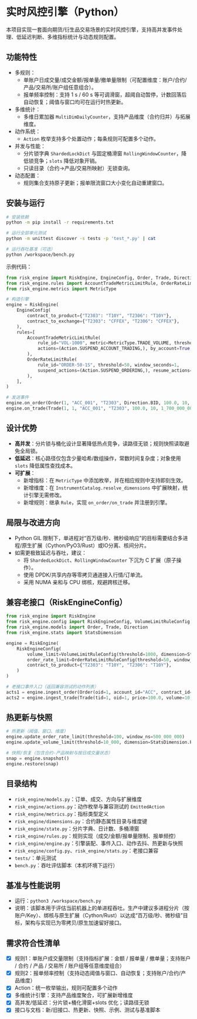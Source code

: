 # 实时风控引擎（Python）

本项目实现一套面向期货/衍生品交易场景的实时风控引擎，支持高并发事件处理、低延迟判断、多维指标统计与动态规则配置。

## 功能特性
- 多规则：
  - 单账户日成交量/成交金额/报单量/撤单量限制（可配置维度：账户/合约/产品/交易所/账户组任意组合）。
  - 报单频率控制：支持 1 s / 60 s 等可调滑窗，超阈自动暂停，计数回落后自动恢复；阈值与窗口均可在运行时热更新。
- 多维统计：
  - 多维日累加器 `MultiDimDailyCounter`，支持产品维度（合约归并）与拓展维度。
- 动作系统：
  - `Action` 枚举支持多个处置动作；每条规则可配置多个动作。
- 并发与性能：
  - 分片锁字典 `ShardedLockDict` 与固定桶滑窗 `RollingWindowCounter`，降低锁竞争；`slots` 降低对象开销。
  - 只读目录（合约->产品/交易所映射）无锁查询。
- 动态配置：
  - 规则集合支持原子更新；报单限流窗口大小变化自动重建窗口。

## 安装与运行
```bash
# 安装依赖
python -m pip install -r requirements.txt

# 运行全部单元测试
python -m unittest discover -s tests -p 'test_*.py' | cat

# 运行吞吐基准（可选）
python /workspace/bench.py
```

示例代码：
```python
from risk_engine import RiskEngine, EngineConfig, Order, Trade, Direction, Action
from risk_engine.rules import AccountTradeMetricLimitRule, OrderRateLimitRule
from risk_engine.metrics import MetricType

# 构造引擎
engine = RiskEngine(
    EngineConfig(
        contract_to_product={"T2303": "T10Y", "T2306": "T10Y"},
        contract_to_exchange={"T2303": "CFFEX", "T2306": "CFFEX"},
    ),
    rules=[
        AccountTradeMetricLimitRule(
            rule_id="VOL-1000", metric=MetricType.TRADE_VOLUME, threshold=1000,
            actions=(Action.SUSPEND_ACCOUNT_TRADING,), by_account=True, by_product=True,
        ),
        OrderRateLimitRule(
            rule_id="ORDER-50-1S", threshold=50, window_seconds=1,
            suspend_actions=(Action.SUSPEND_ORDERING,), resume_actions=(Action.RESUME_ORDERING,),
        ),
    ],
)

# 发送事件
engine.on_order(Order(1, "ACC_001", "T2303", Direction.BID, 100.0, 10, 1_700_000_000_000_000_000))
engine.on_trade(Trade(1, 1, "ACC_001", "T2303", 100.0, 10, 1_700_000_000_000_000_100))
```

## 设计优势
- **高并发**：分片锁与桶化设计显著降低热点竞争，读路径无锁；规则快照读取避免全局锁。
- **低延迟**：核心路径仅包含少量哈希/数组操作，常数时间复杂度；对象使用 `slots` 降低属性查找成本。
- **可扩展**：
  - 新增指标：在 `MetricType` 中添加枚举，并在相应规则中支持即刻生效。
  - 新增维度：在 `InstrumentCatalog.resolve_dimensions` 中扩展映射，统计引擎无需修改。
  - 新增规则：继承 `Rule`，实现 `on_order/on_trade` 并注册到引擎。

## 局限与改进方向
- Python GIL 限制下，单进程对“百万级/秒、微秒级响应”的目标需要结合多进程/原生扩展（Cython/PyO3/Rust）或IO分离、核间分片。
- 如需更极致延迟与吞吐，建议：
  - 将 `ShardedLockDict`、`RollingWindowCounter` 下沉为 C 扩展（原子操作）。
  - 使用 DPDK/共享内存等零拷贝通道接入行情/订单流。
  - 采用 NUMA 亲和与 CPU 绑核，规避跨核迁移。


## 兼容老接口（RiskEngineConfig）
```python
from risk_engine import RiskEngine
from risk_engine.config import RiskEngineConfig, VolumeLimitRuleConfig, OrderRateLimitRuleConfig
from risk_engine.models import Order, Trade, Direction
from risk_engine.stats import StatsDimension

engine = RiskEngine(
    RiskEngineConfig(
        volume_limit=VolumeLimitRuleConfig(threshold=1000, dimension=StatsDimension.ACCOUNT, reset_daily=True),
        order_rate_limit=OrderRateLimitRuleConfig(threshold=50, window_ns=1_000_000_000, dimension=StatsDimension.PRODUCT),
        contract_to_product={"T2303": "T10Y", "T2306": "T10Y"},
    )
)

# 老接口事件入口（返回兼容测试的动作列表）
acts1 = engine.ingest_order(Order(oid=1, account_id="ACC", contract_id="T2303", direction=Direction.BID, price=100.0, volume=1, timestamp=1_700_000_000_000_000_000))
acts2 = engine.ingest_trade(Trade(tid=1, oid=1, price=100.0, volume=10, timestamp=1_700_000_000_000_000_100))
```

## 热更新与快照
```python
# 热更新（阈值、窗口、维度）
engine.update_order_rate_limit(threshold=100, window_ns=500_000_000)
engine.update_volume_limit(threshold=10_000, dimension=StatsDimension.PRODUCT)

# 快照/恢复（包含合约-产品映射与按日成交量状态）
snap = engine.snapshot()
engine.restore(snap)
```

## 目录结构
- `risk_engine/models.py`：订单、成交、方向与扩展维度
- `risk_engine/actions.py`：动作枚举与兼容测试的 `EmittedAction`
- `risk_engine/metrics.py`：指标类型定义
- `risk_engine/dimensions.py`：合约静态属性目录与维度键
- `risk_engine/state.py`：分片字典、日计数、多桶滑窗
- `risk_engine/rules.py`：规则实现（成交/金额/报单量限制、报单频控）
- `risk_engine/engine.py`：引擎装配、事件入口、动作去抖、热更新与快照
- `risk_engine/config.py`、`risk_engine/stats.py`：老接口兼容
- `tests/`：单元测试
- `bench.py`：吞吐评估脚本（本机环境下运行）

## 基准与性能说明
- 运行：`python3 /workspace/bench.py`
- 说明：该脚本用于评估当前机器上的单进程吞吐。生产中建议多进程分片（按账户/Key）、绑核与原生扩展（Cython/Rust）以达成“百万级/秒、微秒级”目标，架构与实现已为零拷贝/原生加速留好接口。

## 需求符合性清单
- [x] 规则1：单账户成交量限制（支持指标扩展：金额 / 报单量 / 撤单量；支持账户 / 合约 / 产品 / 交易所 / 账户组等任意维度组合）
- [x] 规则2：报单频率控制（支持动态阈值与窗口、自动恢复；支持账户/合约/产品维度）
- [x] Action：统一枚举输出，规则可配置多个动作
- [x] 多维统计引擎：支持产品维度聚合，可扩展新增维度
- [x] 高并发/低延迟：分片锁+桶化滑窗+slots 优化；读路径无锁
- [x] 接口与文档：新/旧接口、热更新、快照、示例、测试与基准脚本
